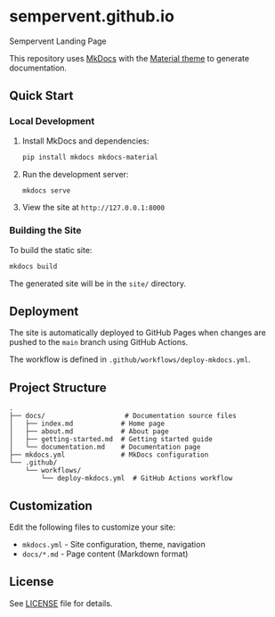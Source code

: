 # sempervent.github.io
Sempervent Landing Page

This repository uses [MkDocs](https://www.mkdocs.org/) with the [Material theme](https://squidfunk.github.io/mkdocs-material/) to generate documentation.

## Quick Start

### Local Development

1. Install MkDocs and dependencies:
   ```bash
   pip install mkdocs mkdocs-material
   ```

2. Run the development server:
   ```bash
   mkdocs serve
   ```

3. View the site at `http://127.0.0.1:8000`

### Building the Site

To build the static site:
```bash
mkdocs build
```

The generated site will be in the `site/` directory.

## Deployment

The site is automatically deployed to GitHub Pages when changes are pushed to the `main` branch using GitHub Actions.

The workflow is defined in `.github/workflows/deploy-mkdocs.yml`.

## Project Structure

```
.
├── docs/                    # Documentation source files
│   ├── index.md            # Home page
│   ├── about.md            # About page
│   ├── getting-started.md  # Getting started guide
│   └── documentation.md    # Documentation page
├── mkdocs.yml              # MkDocs configuration
└── .github/
    └── workflows/
        └── deploy-mkdocs.yml  # GitHub Actions workflow
```

## Customization

Edit the following files to customize your site:

- `mkdocs.yml` - Site configuration, theme, navigation
- `docs/*.md` - Page content (Markdown format)

## License

See [LICENSE](LICENSE) file for details.
